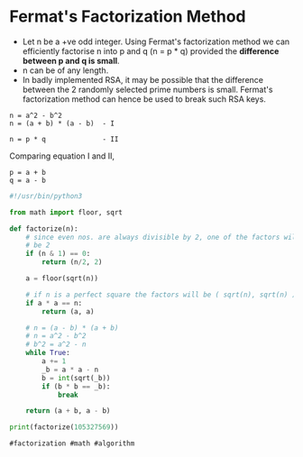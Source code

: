 # Fermat's Factorization Method

* Let n be a +ve odd integer. Using Fermat's factorization method we
  can efficiently factorise n into p and q (n = p * q) provided
  the **difference between p and q is small**.
* n can be of any length.
* In badly implemented RSA, it may be possible that the difference
  between the 2 randomly selected prime numbers is small. Fermat's
  factorization method can hence be used to break such RSA keys.

```text
n = a^2 - b^2
n = (a + b) * (a - b)  - I

n = p * q              - II
```

Comparing equation I and II,

```text
p = a + b
q = a - b
```

```python
#!/usr/bin/python3

from math import floor, sqrt

def factorize(n):
    # since even nos. are always divisible by 2, one of the factors will always
    # be 2
    if (n & 1) == 0:
        return (n/2, 2)

    a = floor(sqrt(n))

    # if n is a perfect square the factors will be ( sqrt(n), sqrt(n) )
    if a * a == n:
        return (a, a)

    # n = (a - b) * (a + b)
    # n = a^2 - b^2
    # b^2 = a^2 - n
    while True:
        a += 1
        _b = a * a - n
        b = int(sqrt(_b))
        if (b * b == _b):
            break

    return (a + b, a - b)

print(factorize(105327569))
```

    #factorization #math #algorithm
